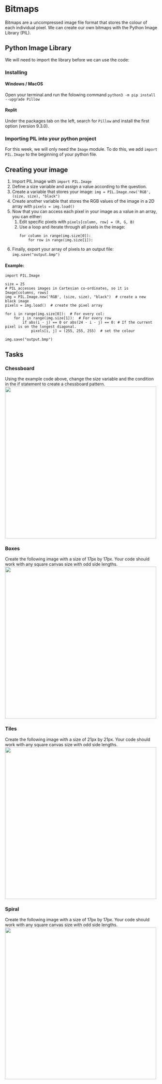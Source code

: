 # Bitmaps

Bitmaps are a uncompressed image file format that stores the colour of each individual pixel. We can create our own bitmaps with the Python Image Library (PIL).

## Python Image Library

We will need to import the library before we can use the code:

### Installing
#### Windows / MacOS
Open your terminal and run the folowing command
```python3 -m pip install --upgrade Pillow```

#### Replit
Under the packages tab on the left, search for ```Pillow``` and install the first option (version 9.3.0).

### Importing PIL into your python project
For this week, we will only need the ```Image``` module. To do this, we add ```import PIL.Image``` to the beginning of your python file.

## Creating your image

1. Import PIL.Image with ```import PIL.Image```
2. Define a size variable and assign a value according to the question.
3. Create a variable that stores your image: ```img = PIL.Image.new('RGB', (size, size), "black")```
4. Create another variable that stores the RGB values of the image in a 2D array with ```pixels = img.load()```
5. Now that you can access each pixel in your image as a value in an array, you can either:
   1. Edit specific pixels with ```pixels[column, row] = (R, G, B)```
   2. Use a loop and iterate through all pixels in the image:
        ```
        for column in range(img.size[0]):
            for row in range(img.size[1]):
        ```
6. Finally, export your array of pixels to an output file: ```img.save("output.bmp")```

#### Example:
```
import PIL.Image

size = 25
# PIL accesses images in Cartesian co-ordinates, so it is Image[columns, rows]
img = PIL.Image.new('RGB', (size, size), "black")  # create a new black image
pixels = img.load()  # create the pixel array

for i in range(img.size[0]):  # For every col:
    for j in range(img.size[1]):  # For every row
        if abs(i - j) == 0 or abs(24 - i - j) == 0: # If the current pixel is on the longest diagonal.
            pixels[i, j] = (255, 255, 255)  # set the colour

img.save("output.bmp")
```

## Tasks

### Chessboard
Using the example code above, change the size variable and the condition in the if statement to create a chessboard pattern.
<img src="examples/chess.jpg" height=500px />

### Boxes
Create the following image with a size of 17px by 17px. Your code should work with any square canvas size with odd side lengths.
<img src="examples/boxes.jpg" height=500px />

### Tiles
Create the following image with a size of 21px by 21px. Your code should work with any square canvas size with odd side lengths.
<img src="examples/tiles.jpg" height=500px />

### Spiral
Create the following image with a size of 17px by 17px. Your code should work with any square canvas size with odd side lengths.
<img src="examples/spiral.jpg" height=500px />
